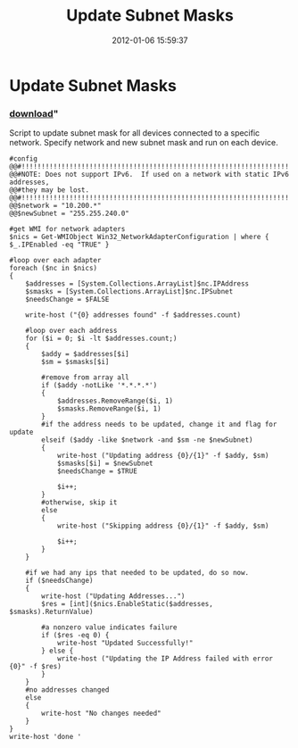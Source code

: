 ﻿---
pid:            3149
parent:         0
children:       
poster:         Mitch
title:          Update Subnet Masks
date:           2012-01-06 15:59:37
format:         posh
---

# Update Subnet Masks

### [download](3149.ps1)"

Script to update subnet mask for all devices connected to a specific network.  Specify network and new subnet mask and run on each device.

```posh
#config
@@#!!!!!!!!!!!!!!!!!!!!!!!!!!!!!!!!!!!!!!!!!!!!!!!!!!!!!!!!!!!!!!!!!!!!!!!!!!!!!!
@@#NOTE: Does not support IPv6.  If used on a network with static IPv6 addresses,
@@#they may be lost.
@@#!!!!!!!!!!!!!!!!!!!!!!!!!!!!!!!!!!!!!!!!!!!!!!!!!!!!!!!!!!!!!!!!!!!!!!!!!!!!!!
@@$network = "10.200.*"
@@$newSubnet = "255.255.240.0"

#get WMI for network adapters
$nics = Get-WMIObject Win32_NetworkAdapterConfiguration | where { $_.IPEnabled -eq "TRUE" }

#loop over each adapter
foreach ($nc in $nics) 
{ 
    $addresses = [System.Collections.ArrayList]$nc.IPAddress
    $smasks = [System.Collections.ArrayList]$nc.IPSubnet
    $needsChange = $FALSE
    
    write-host ("{0} addresses found" -f $addresses.count)
    
    #loop over each address
    for ($i = 0; $i -lt $addresses.count;)
    {
        $addy = $addresses[$i]
        $sm = $smasks[$i]

        #remove from array all 
        if ($addy -notLike '*.*.*.*')
        {
            $addresses.RemoveRange($i, 1)
            $smasks.RemoveRange($i, 1)
        }    
        #if the address needs to be updated, change it and flag for update
        elseif ($addy -like $network -and $sm -ne $newSubnet)
        {
            write-host ("Updating address {0}/{1}" -f $addy, $sm)
            $smasks[$i] = $newSubnet
            $needsChange = $TRUE
            
            $i++;
        }
        #otherwise, skip it
        else
        {
            write-host ("Skipping address {0}/{1}" -f $addy, $sm)
            
            $i++;
        }
    }
    
    #if we had any ips that needed to be updated, do so now.
    if ($needsChange)
    {
        write-host ("Updating Addresses...")
        $res = [int]($nics.EnableStatic($addresses, $smasks).ReturnValue)
        
        #a nonzero value indicates failure
        if ($res -eq 0) {
            write-host "Updated Successfully!"
        } else {
            write-host ("Updating the IP Address failed with error {0}" -f $res)
        }
    }
    #no addresses changed
    else 
    {
        write-host "No changes needed"
    }
}
write-host 'done '
```
